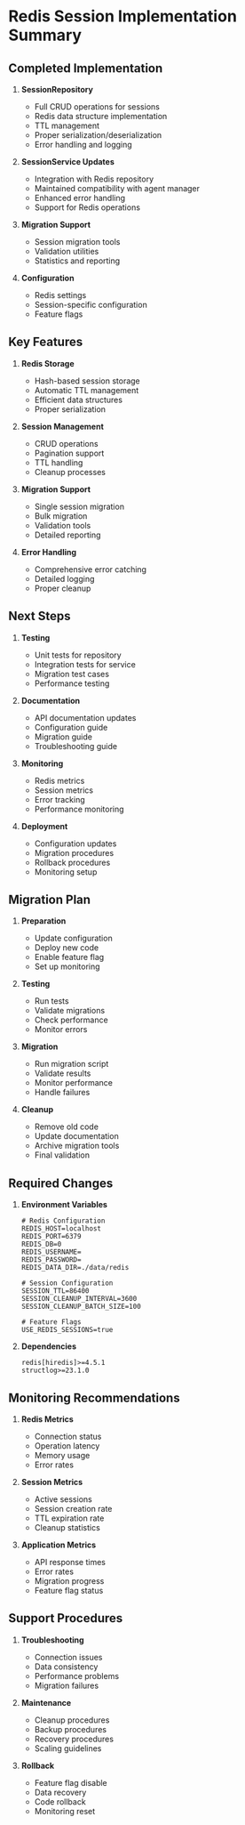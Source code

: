 # Redis Session Implementation Summary

## Completed Implementation

1. **SessionRepository**
   - Full CRUD operations for sessions
   - Redis data structure implementation
   - TTL management
   - Proper serialization/deserialization
   - Error handling and logging

2. **SessionService Updates**
   - Integration with Redis repository
   - Maintained compatibility with agent manager
   - Enhanced error handling
   - Support for Redis operations

3. **Migration Support**
   - Session migration tools
   - Validation utilities
   - Statistics and reporting

4. **Configuration**
   - Redis settings
   - Session-specific configuration
   - Feature flags

## Key Features

1. **Redis Storage**
   - Hash-based session storage
   - Automatic TTL management
   - Efficient data structures
   - Proper serialization

2. **Session Management**
   - CRUD operations
   - Pagination support
   - TTL handling
   - Cleanup processes

3. **Migration Support**
   - Single session migration
   - Bulk migration
   - Validation tools
   - Detailed reporting

4. **Error Handling**
   - Comprehensive error catching
   - Detailed logging
   - Proper cleanup

## Next Steps

1. **Testing**
   - Unit tests for repository
   - Integration tests for service
   - Migration test cases
   - Performance testing

2. **Documentation**
   - API documentation updates
   - Configuration guide
   - Migration guide
   - Troubleshooting guide

3. **Monitoring**
   - Redis metrics
   - Session metrics
   - Error tracking
   - Performance monitoring

4. **Deployment**
   - Configuration updates
   - Migration procedures
   - Rollback procedures
   - Monitoring setup

## Migration Plan

1. **Preparation**
   - Update configuration
   - Deploy new code
   - Enable feature flag
   - Set up monitoring

2. **Testing**
   - Run tests
   - Validate migrations
   - Check performance
   - Monitor errors

3. **Migration**
   - Run migration script
   - Validate results
   - Monitor performance
   - Handle failures

4. **Cleanup**
   - Remove old code
   - Update documentation
   - Archive migration tools
   - Final validation

## Required Changes

1. **Environment Variables**
   ```
   # Redis Configuration
   REDIS_HOST=localhost
   REDIS_PORT=6379
   REDIS_DB=0
   REDIS_USERNAME=
   REDIS_PASSWORD=
   REDIS_DATA_DIR=./data/redis
   
   # Session Configuration
   SESSION_TTL=86400
   SESSION_CLEANUP_INTERVAL=3600
   SESSION_CLEANUP_BATCH_SIZE=100
   
   # Feature Flags
   USE_REDIS_SESSIONS=true
   ```

2. **Dependencies**
   ```
   redis[hiredis]>=4.5.1
   structlog>=23.1.0
   ```

## Monitoring Recommendations

1. **Redis Metrics**
   - Connection status
   - Operation latency
   - Memory usage
   - Error rates

2. **Session Metrics**
   - Active sessions
   - Session creation rate
   - TTL expiration rate
   - Cleanup statistics

3. **Application Metrics**
   - API response times
   - Error rates
   - Migration progress
   - Feature flag status

## Support Procedures

1. **Troubleshooting**
   - Connection issues
   - Data consistency
   - Performance problems
   - Migration failures

2. **Maintenance**
   - Cleanup procedures
   - Backup procedures
   - Recovery procedures
   - Scaling guidelines

3. **Rollback**
   - Feature flag disable
   - Data recovery
   - Code rollback
   - Monitoring reset
